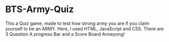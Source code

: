 # BTS-Army-Quiz
This a Quiz game, made to test how strong army you are if you claim yourself to be an ARMY. Here, I used HTML, JavaScript and CSS.
There are 3 Question
A progress Bar and a Score Board
Anneyong!
